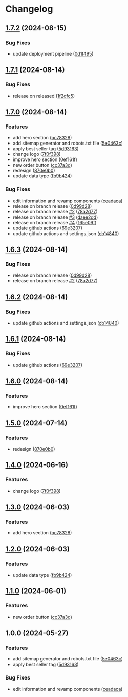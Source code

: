 # Changelog

## [1.7.2](https://github.com/anwam/ryuucafe-com/compare/v1.7.1...v1.7.2) (2024-08-15)


### Bug Fixes

* update deployment pipeline ([0d1f495](https://github.com/anwam/ryuucafe-com/commit/0d1f4959ea4737d04135b65b1cfce6899d63b0a4))

## [1.7.1](https://github.com/anwam/ryuucafe-com/compare/v1.7.0...v1.7.1) (2024-08-14)


### Bug Fixes

* release on released ([1f2dfc5](https://github.com/anwam/ryuucafe-com/commit/1f2dfc584d1d98e2fff886e93137b449f0fc0610))

## [1.7.0](https://github.com/anwam/ryuucafe-com/compare/v1.6.3...v1.7.0) (2024-08-14)


### Features

* add hero section ([bc78328](https://github.com/anwam/ryuucafe-com/commit/bc78328cd21d55cab9085fd5f464a76eb5ce104c))
* add sitemap generator and robots.txt file ([5e0463c](https://github.com/anwam/ryuucafe-com/commit/5e0463c066fe34150d015a3b2cc2c4d71e7cdb00))
* apply best seller tag ([5d93163](https://github.com/anwam/ryuucafe-com/commit/5d931636acdf9b3e876406caa498ad7343f6623d))
* change logo ([7f0f398](https://github.com/anwam/ryuucafe-com/commit/7f0f398578bdf376ede1dc1e334510ec6a3b396c))
* improve hero section ([0ef161f](https://github.com/anwam/ryuucafe-com/commit/0ef161fffd3c73e5dbd326e86aebbdd1e394dc49))
* new order button ([cc37a3d](https://github.com/anwam/ryuucafe-com/commit/cc37a3d02f4cb5b0bfef6f7c01c901a24070a40f))
* redesign ([870e0b0](https://github.com/anwam/ryuucafe-com/commit/870e0b0e8b81dc8a49be816e038fe82464f946f1))
* update data type ([fb9b424](https://github.com/anwam/ryuucafe-com/commit/fb9b4243b7bc3c5758f5f2985254e1bc143883c6))


### Bug Fixes

* edit information and revamp components ([ceadaca](https://github.com/anwam/ryuucafe-com/commit/ceadaca021b44d4230888ce3aba3b5c904bf07b6))
* release on branch release ([0d99d28](https://github.com/anwam/ryuucafe-com/commit/0d99d28e7fa0c4f9a743b909ecb9314d9956c2ef))
* release on branch release [#2](https://github.com/anwam/ryuucafe-com/issues/2) ([78a2d77](https://github.com/anwam/ryuucafe-com/commit/78a2d77593c7fe19cb7f974ce57ca4e14237e30b))
* release on branch release [#3](https://github.com/anwam/ryuucafe-com/issues/3) ([daee2dd](https://github.com/anwam/ryuucafe-com/commit/daee2dd4fde59ff4c6254be7c47dacf8f6d0374e))
* release on branch release [#4](https://github.com/anwam/ryuucafe-com/issues/4) ([165e09f](https://github.com/anwam/ryuucafe-com/commit/165e09f313b76265d8202fae1a7b30d3208f3e45))
* update github actions ([69e3207](https://github.com/anwam/ryuucafe-com/commit/69e32076349637456b33bd2306d5cacb41cfe9d9))
* update github actions and settings.json ([cb14840](https://github.com/anwam/ryuucafe-com/commit/cb148406f407b7f883362a30946f650cbf31c00f))

## [1.6.3](https://github.com/anwam/ryuucafe-com/compare/v1.6.2...v1.6.3) (2024-08-14)


### Bug Fixes

* release on branch release ([0d99d28](https://github.com/anwam/ryuucafe-com/commit/0d99d28e7fa0c4f9a743b909ecb9314d9956c2ef))
* release on branch release [#2](https://github.com/anwam/ryuucafe-com/issues/2) ([78a2d77](https://github.com/anwam/ryuucafe-com/commit/78a2d77593c7fe19cb7f974ce57ca4e14237e30b))

## [1.6.2](https://github.com/anwam/ryuucafe-com/compare/v1.6.1...v1.6.2) (2024-08-14)


### Bug Fixes

* update github actions and settings.json ([cb14840](https://github.com/anwam/ryuucafe-com/commit/cb148406f407b7f883362a30946f650cbf31c00f))

## [1.6.1](https://github.com/anwam/ryuucafe-com/compare/v1.6.0...v1.6.1) (2024-08-14)


### Bug Fixes

* update github actions ([69e3207](https://github.com/anwam/ryuucafe-com/commit/69e32076349637456b33bd2306d5cacb41cfe9d9))

## [1.6.0](https://github.com/anwam/ryuucafe-com/compare/v1.5.0...v1.6.0) (2024-08-14)


### Features

* improve hero section ([0ef161f](https://github.com/anwam/ryuucafe-com/commit/0ef161fffd3c73e5dbd326e86aebbdd1e394dc49))

## [1.5.0](https://github.com/anwam/ryuucafe-com/compare/v1.4.0...v1.5.0) (2024-07-14)


### Features

* redesign ([870e0b0](https://github.com/anwam/ryuucafe-com/commit/870e0b0e8b81dc8a49be816e038fe82464f946f1))

## [1.4.0](https://github.com/anwam/ryuucafe-com/compare/v1.3.0...v1.4.0) (2024-06-16)


### Features

* change logo ([7f0f398](https://github.com/anwam/ryuucafe-com/commit/7f0f398578bdf376ede1dc1e334510ec6a3b396c))

## [1.3.0](https://github.com/anwam/ryuucafe-com/compare/v1.2.0...v1.3.0) (2024-06-03)


### Features

* add hero section ([bc78328](https://github.com/anwam/ryuucafe-com/commit/bc78328cd21d55cab9085fd5f464a76eb5ce104c))

## [1.2.0](https://github.com/anwam/ryuucafe-com/compare/v1.1.0...v1.2.0) (2024-06-03)


### Features

* update data type ([fb9b424](https://github.com/anwam/ryuucafe-com/commit/fb9b4243b7bc3c5758f5f2985254e1bc143883c6))

## [1.1.0](https://github.com/anwam/ryuucafe-com/compare/v1.0.0...v1.1.0) (2024-06-01)


### Features

* new order button ([cc37a3d](https://github.com/anwam/ryuucafe-com/commit/cc37a3d02f4cb5b0bfef6f7c01c901a24070a40f))

## 1.0.0 (2024-05-27)


### Features

* add sitemap generator and robots.txt file ([5e0463c](https://github.com/anwam/ryuucafe-com/commit/5e0463c066fe34150d015a3b2cc2c4d71e7cdb00))
* apply best seller tag ([5d93163](https://github.com/anwam/ryuucafe-com/commit/5d931636acdf9b3e876406caa498ad7343f6623d))


### Bug Fixes

* edit information and revamp components ([ceadaca](https://github.com/anwam/ryuucafe-com/commit/ceadaca021b44d4230888ce3aba3b5c904bf07b6))

